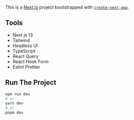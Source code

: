 This is a [Next.js](https://nextjs.org/) project bootstrapped with [`create-next-app`](https://github.com/vercel/next.js/tree/canary/packages/create-next-app).

## Tools
+ Next js 13
+ Tailwind
+ Headless UI
+ TypeScript
+ React Query
+ React Hook Form
+ Eslint Prettier

## Run The Project

```bash
npm run dev
# or
yarn dev
# or
pnpm dev
```

